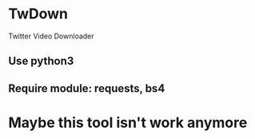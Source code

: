 # TwDown
Twitter Video Downloader

## Use python3
## Require module: requests, bs4

# Maybe this tool isn't work anymore
